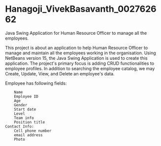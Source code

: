 # Hanagoji_VivekBasavanth_002762662

Java Swing Application for Human Resource Officer to manage all the employees.

This project is about an application to help Human Resource Officer to manage and maintain all the employees working in the organisation.
Using NetBeans version 15, the Java Swing Application is used to create this application. The project's primary focus is adding CRUD 
functionalities to employee profiles. In addition to searching the employee catalog, we may Create, Update, View, and Delete an employee's data.
   
 Employee has following fields:
        
        Name 
        Employee ID 
        Age 
        Gender 
        Start date 
        Level 
        Team info 
        Position title 
    Contact Info: 
        Cell phone number 
        email address 
        Photo 
        

        
        
        
